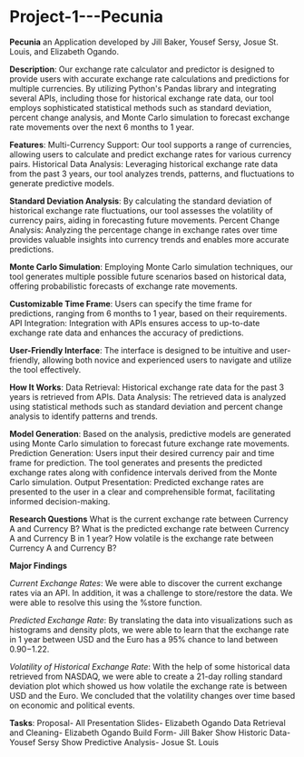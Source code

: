 # Project-1---Pecunia
**Pecunia** an Application developed by Jill Baker, Yousef Sersy, Josue St. Louis, and Elizabeth Ogando.

**Description**:
Our exchange rate calculator and predictor is designed to provide users with accurate exchange rate calculations and predictions for multiple currencies. By utilizing Python's Pandas library and integrating several APIs, including those for historical exchange rate data, our tool employs sophisticated statistical methods such as standard deviation, percent change analysis, and Monte Carlo simulation to forecast exchange rate movements over the next 6 months to 1 year.

**Features**:
Multi-Currency Support: Our tool supports a range of currencies, allowing users to calculate and predict exchange rates for various currency pairs.
Historical Data Analysis: Leveraging historical exchange rate data from the past 3 years, our tool analyzes trends, patterns, and fluctuations to generate predictive models.

**Standard Deviation Analysis**: By calculating the standard deviation of historical exchange rate fluctuations, our tool assesses the volatility of currency pairs, aiding in forecasting future movements.
Percent Change Analysis: Analyzing the percentage change in exchange rates over time provides valuable insights into currency trends and enables more accurate predictions.

**Monte Carlo Simulation**: Employing Monte Carlo simulation techniques, our tool generates multiple possible future scenarios based on historical data, offering probabilistic forecasts of exchange rate movements.

**Customizable Time Frame**: Users can specify the time frame for predictions, ranging from 6 months to 1 year, based on their requirements.
API Integration: Integration with APIs ensures access to up-to-date exchange rate data and enhances the accuracy of predictions.

**User-Friendly Interface**: The interface is designed to be intuitive and user-friendly, allowing both novice and experienced users to navigate and utilize the tool effectively.

**How It Works**:
Data Retrieval: Historical exchange rate data for the past 3 years is retrieved from APIs.
Data Analysis: The retrieved data is analyzed using statistical methods such as standard deviation and percent change analysis to identify patterns and trends.

**Model Generation**: Based on the analysis, predictive models are generated using Monte Carlo simulation to forecast future exchange rate movements.
Prediction Generation: Users input their desired currency pair and time frame for prediction. The tool generates and presents the predicted exchange rates along with confidence intervals derived from the Monte Carlo simulation.
Output Presentation: Predicted exchange rates are presented to the user in a clear and comprehensible format, facilitating informed decision-making.

**Research Questions**
What is the current exchange rate between Currency A and Currency B?
What is the predicted exchange rate between Currency A and Currency B in 1 year?
How volatile is the exchange rate between Currency A and Currency B?


**Major Findings**

*Current Exchange Rates*: We were able to discover the current exchange rates via an API. In addition, it was a challenge to store/restore the data. We were able to resolve this using the %store function. 

*Predicted Exchange Rate*: By translating the data into visualizations such as histograms and density plots, we were able to learn that the exchange rate in 1 year between USD and the Euro has a 95% chance to land between $0.90-$1.22. 

*Volatility of Historical Exchange Rate*: With the help of some historical data retrieved from NASDAQ, we were able to create a 21-day rolling standard deviation plot which showed us how volatile the exchange rate is between USD and the Euro. We concluded that the volatility changes over time based on economic and political events.


**Tasks**:
Proposal- All
Presentation Slides- Elizabeth Ogando
Data Retrieval and Cleaning- Elizabeth Ogando
Build Form- Jill Baker
Show Historic Data- Yousef Sersy
Show Predictive Analysis- Josue St. Louis
